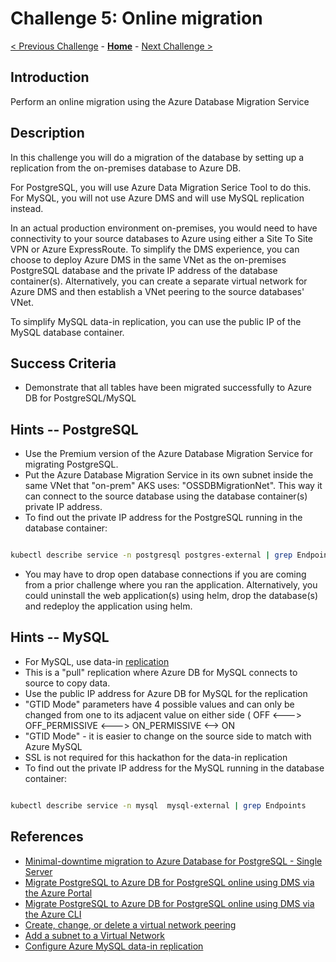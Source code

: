 # Challenge 5: Online migration

[< Previous Challenge](./04-offline-cutover-validation.md) - **[Home](../README.md)** - [Next Challenge >](./06-online-cutover-validation.md)

## Introduction

Perform an online migration using the Azure Database Migration Service

## Description
In this challenge you will do a migration of the database by setting up a replication from the on-premises database to Azure DB.

For PostgreSQL, you will use Azure Data Migration Serice Tool to do this. 
For MySQL, you will not use Azure DMS and will use MySQL replication instead.

In an actual production environment on-premises, you would need to have connectivity to your source databases to Azure using either a Site To Site VPN or Azure ExpressRoute. To simplify the DMS experience, you can choose to deploy Azure DMS in the same VNet as the on-premises PostgreSQL database and the private IP address of the database container(s). Alternatively, you can create a separate virtual network for Azure DMS and then establish a VNet peering to the source databases' VNet. 

To simplify MySQL data-in replication, you can use the public IP of the MySQL database container. 

## Success Criteria

* Demonstrate that all tables have been migrated successfully to Azure DB for PostgreSQL/MySQL 

## Hints -- PostgreSQL

* Use the Premium version of the Azure Database Migration Service for migrating PostgreSQL.
* Put the Azure Database Migration Service in its own subnet inside the same VNet that "on-prem" AKS uses: "OSSDBMigrationNet". This way it can connect to the source database using the database container(s) private IP address.
* To find out the private IP address for the PostgreSQL running in the database container:

```bash

kubectl describe service -n postgresql postgres-external | grep Endpoints

```

* You may have to drop open database connections if you are coming from a prior challenge where you ran the application. Alternatively, you could uninstall the web application(s) using helm, drop the database(s) and redeploy the application using helm. 

## Hints -- MySQL


* For MySQL, use data-in [replication](https://docs.microsoft.com/en-us/azure/mysql/concepts-data-in-replication)
* This is a "pull" replication where Azure DB for MySQL connects to source to copy data.
* Use the public IP address for Azure DB for MySQL for the replication
* "GTID Mode" parameters have 4 possible values and can only be changed from one to its adjacent value on either side ( OFF <---> OFF_PERMISSIVE <---> ON_PERMISSIVE <--> ON
* "GTID Mode" - it is easier to change on the source side to match with Azure MySQL
* SSL is not required for this hackathon for the data-in replication
* To find out the private IP address for the MySQL running in the database container:


```bash

kubectl describe service -n mysql  mysql-external | grep Endpoints

```


## References

* [Minimal-downtime migration to Azure Database for PostgreSQL - Single Server](https://docs.microsoft.com/en-us/azure/postgresql/howto-migrate-online)
* [Migrate PostgreSQL to Azure DB for PostgreSQL online using DMS via the Azure Portal](https://docs.microsoft.com/en-us/azure/dms/tutorial-postgresql-azure-postgresql-online-portal)
* [Migrate PostgreSQL to Azure DB for PostgreSQL online using DMS via the Azure CLI](https://docs.microsoft.com/en-us/azure/dms/tutorial-postgresql-azure-postgresql-online)
* [Create, change, or delete a virtual network peering](https://docs.microsoft.com/en-us/azure/virtual-network/virtual-network-manage-peering)   
* [Add a subnet to a Virtual Network](https://docs.microsoft.com/en-us/azure/virtual-network/virtual-network-manage-subnet#add-a-subnet)
* [Configure Azure MySQL data-in replication](https://docs.microsoft.com/en-us/azure/mysql/howto-data-in-replication)



